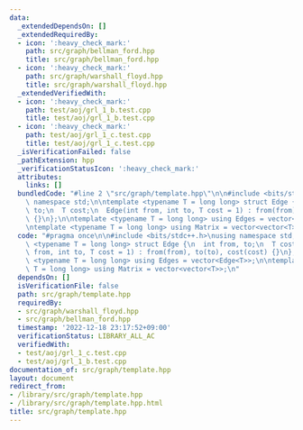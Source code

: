 ```yaml
---
data:
  _extendedDependsOn: []
  _extendedRequiredBy:
  - icon: ':heavy_check_mark:'
    path: src/graph/bellman_ford.hpp
    title: src/graph/bellman_ford.hpp
  - icon: ':heavy_check_mark:'
    path: src/graph/warshall_floyd.hpp
    title: src/graph/warshall_floyd.hpp
  _extendedVerifiedWith:
  - icon: ':heavy_check_mark:'
    path: test/aoj/grl_1_b.test.cpp
    title: test/aoj/grl_1_b.test.cpp
  - icon: ':heavy_check_mark:'
    path: test/aoj/grl_1_c.test.cpp
    title: test/aoj/grl_1_c.test.cpp
  _isVerificationFailed: false
  _pathExtension: hpp
  _verificationStatusIcon: ':heavy_check_mark:'
  attributes:
    links: []
  bundledCode: "#line 2 \"src/graph/template.hpp\"\n\n#include <bits/stdc++.h>\nusing\
    \ namespace std;\n\ntemplate <typename T = long long> struct Edge {\n  int from,\
    \ to;\n  T cost;\n  Edge(int from, int to, T cost = 1) : from(from), to(to), cost(cost)\
    \ {}\n};\n\ntemplate <typename T = long long> using Edges = vector<Edge<T>>;\n\
    \ntemplate <typename T = long long> using Matrix = vector<vector<T>>;\n"
  code: "#pragma once\n\n#include <bits/stdc++.h>\nusing namespace std;\n\ntemplate\
    \ <typename T = long long> struct Edge {\n  int from, to;\n  T cost;\n  Edge(int\
    \ from, int to, T cost = 1) : from(from), to(to), cost(cost) {}\n};\n\ntemplate\
    \ <typename T = long long> using Edges = vector<Edge<T>>;\n\ntemplate <typename\
    \ T = long long> using Matrix = vector<vector<T>>;\n"
  dependsOn: []
  isVerificationFile: false
  path: src/graph/template.hpp
  requiredBy:
  - src/graph/warshall_floyd.hpp
  - src/graph/bellman_ford.hpp
  timestamp: '2022-12-18 23:17:52+09:00'
  verificationStatus: LIBRARY_ALL_AC
  verifiedWith:
  - test/aoj/grl_1_c.test.cpp
  - test/aoj/grl_1_b.test.cpp
documentation_of: src/graph/template.hpp
layout: document
redirect_from:
- /library/src/graph/template.hpp
- /library/src/graph/template.hpp.html
title: src/graph/template.hpp
---
```

